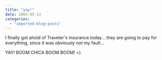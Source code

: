 ```yaml
---
title: "yay!"
date: 2003-05-13
categories: 
  - "imported-blog-posts"
---
```


I finally got ahold of Traveler's insurance today… they are going to pay for everything, since it was obviously _not_ my fault…

YAY! BOOM CHICA BOOM BOOM! =)
